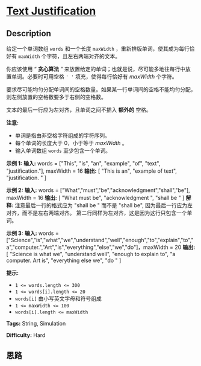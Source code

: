 # [Text Justification][title]

## Description

给定一个单词数组 `words` 和一个长度 `maxWidth` ，重新排版单词，使其成为每行恰好有 `maxWidth` 个字符，且左右两端对齐的文本。

你应该使用 “ **贪心算法** ” 来放置给定的单词；也就是说，尽可能多地往每行中放置单词。必要时可用空格 `' '` 填充，使得每行恰好有
_maxWidth_  个字符。

要求尽可能均匀分配单词间的空格数量。如果某一行单词间的空格不能均匀分配，则左侧放置的空格数要多于右侧的空格数。

文本的最后一行应为左对齐，且单词之间不插入 **额外的** 空格。

**注意:**

  * 单词是指由非空格字符组成的字符序列。
  * 每个单词的长度大于 0，小于等于  _maxWidth_ 。
  * 输入单词数组 `words` 至少包含一个单词。



**示例 1:**
            **输入:** words = ["This", "is", "an", "example", "of", "text", "justification."], maxWidth = 16    **输出:**    [       "This    is    an",       "example  of text",       "justification.  "    ]    

**示例  2:**
            **输入:** words = ["What","must","be","acknowledgment","shall","be"], maxWidth = 16    **输出:**    [      "What   must   be",      "acknowledgment  ",      "shall be        "    ]    **解释:** 注意最后一行的格式应为 "shall be    " 而不是 "shall     be",         因为最后一行应为左对齐，而不是左右两端对齐。                第二行同样为左对齐，这是因为这行只包含一个单词。    

**示例  3:**
            **输入:** words = ["Science","is","what","we","understand","well","enough","to","explain","to","a","computer.","Art","is","everything","else","we","do"]，maxWidth = 20    **输出:**    [      "Science  is  what we",      "understand      well",      "enough to explain to",      "a  computer.  Art is",      "everything  else  we",      "do                  "    ]    



**提示:**

  * `1 <= words.length <= 300`
  * `1 <= words[i].length <= 20`
  * `words[i]` 由小写英文字母和符号组成
  * `1 <= maxWidth <= 100`
  * `words[i].length <= maxWidth`


**Tags:** String, Simulation

**Difficulty:** Hard

## 思路

[title]: https://leetcode-cn.com/problems/text-justification
